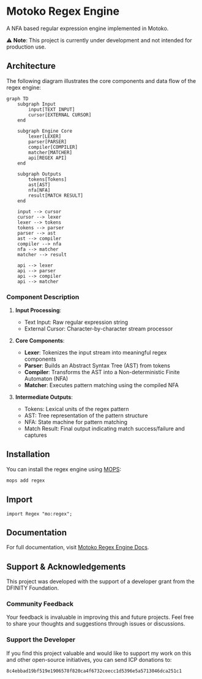 # Motoko Regex Engine

A NFA based regular expression engine implemented in Motoko.

⚠️ **Note**: This project is currently under development and not intended for production use.

## Architecture

The following diagram illustrates the core components and data flow of the regex engine:

```mermaid
graph TD
    subgraph Input
        input[TEXT INPUT]
        cursor[EXTERNAL CURSOR]
    end

    subgraph Engine Core
        lexer[LEXER]
        parser[PARSER]
        compiler[COMPILER]
        matcher[MATCHER]
        api[REGEX API]
    end

    subgraph Outputs
        tokens[Tokens]
        ast[AST]
        nfa[NFA]
        result[MATCH RESULT]
    end

    input --> cursor
    cursor --> lexer
    lexer --> tokens
    tokens --> parser
    parser --> ast
    ast --> compiler
    compiler --> nfa
    nfa --> matcher
    matcher --> result

    api --> lexer
    api --> parser
    api --> compiler
    api --> matcher
```

### Component Description

1. **Input Processing**:
   - Text Input: Raw regular expression string
   - External Cursor: Character-by-character stream processor

2. **Core Components**:
   - **Lexer**: Tokenizes the input stream into meaningful regex components
   - **Parser**: Builds an Abstract Syntax Tree (AST) from tokens
   - **Compiler**: Transforms the AST into a Non-deterministic Finite Automaton (NFA)
   - **Matcher**: Executes pattern matching using the compiled NFA

3. **Intermediate Outputs**:
   - Tokens: Lexical units of the regex pattern
   - AST: Tree representation of the pattern structure
   - NFA: State machine for pattern matching
   - Match Result: Final output indicating match success/failure and captures

## Installation

You can install the regex engine using [MOPS](https://mops.one/):

```bash
mops add regex
```

## Import

```motoko
import Regex "mo:regex";
```

## Documentation

For full documentation, visit [Motoko Regex Engine Docs](https://demali-876.github.io/motoko_regex_engine/introduction.html).

## Support & Acknowledgements

This project was developed with the support of a developer grant from the DFINITY Foundation.

### Community Feedback

Your feedback is invaluable in improving this and future projects. Feel free to share your thoughts and suggestions through issues or discussions.

### Support the Developer

If you find this project valuable and would like to support my work on this and other open-source initiatives, you can send ICP donations to:

```motoko
8c4ebbad19bf519e1906578f820ca4f6732ceecc1d5396e5a5713046dca251c1
```

